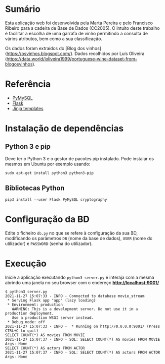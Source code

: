 
# Sumário

Esta aplicação web foi desenvolvida pela Marta Pereira e pelo Francisco Ribeiro para a cadeira de Base de Dados (CC2005).
O intuito deste trabalho é facilitar a escolha de uma garrafa de vinho permitindo a consulta de vários atributos, bem como a sua classificação.

Os dados foram extraídos do [Blog dos vinhos] (https://osvinhos.blogspot.com/).
Dados recolhidos por Luís Oliveira (https://data.world/loliveira1999/portuguese-wine-dataset-from-blogosvinhos).

#  Referência

- [PyMySQL](https://pymysql.readthedocs.io/)
- [Flask](https://flask.palletsprojects.com/en/2.0.x/)
- [Jinja templates](https://jinja.palletsprojects.com/en/3.0.x/)


# Instalação de dependências

## Python 3 e pip 

Deve ter o Python 3 e o gestor de pacotes pip instalado. Pode
instalar os mesmos em Ubuntu por exemplo usando:

```
sudo apt-get install python3 python3-pip
```

## Bibliotecas Python

```
pip3 install --user Flask PyMySQL cryptography
```


# Configuração da BD

Edite o ficheiro `db.py` no que se refere à configuração da sua BD, modificando os parâmetros `DB` (nome da base de dados), `USER` (nome do utilizador) e `PASSWORD` (senha do utilizador).


# Execução

Inicie a aplicação executando `python3 server.py` e interaja com a mesma
abrindo uma janela no seu browser  com o endereço [__http://localhost:9001/__](http://localhost:9001/) 

```
$ python3 server.py
2021-11-27 15:07:33 - INFO - Connected to database movie_stream
 * Serving Flask app "app" (lazy loading)
 * Environment: production
   WARNING: This is a development server. Do not use it in a production deployment.
   Use a production WSGI server instead.
 * Debug mode: off
2021-11-27 15:07:33 - INFO -  * Running on http://0.0.0.0:9001/ (Press CTRL+C to quit)
SELECT COUNT(*) AS movies FROM MOVIE
2021-11-27 15:07:37 - INFO - SQL: SELECT COUNT(*) AS movies FROM MOVIE Args: None
SELECT COUNT(*) AS actors FROM ACTOR
2021-11-27 15:07:37 - INFO - SQL: SELECT COUNT(*) AS actors FROM ACTOR Args: None
```



